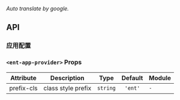 ```yaml

```

*Auto translate by google.*


## API

### 应用配置

### `<ent-app-provider>` Props

|Attribute|Description|Type|Default|Module|
|---|---|---|:---:|---|
|prefix-cls|class style prefix|`string`|`'ent'`|`-`|


